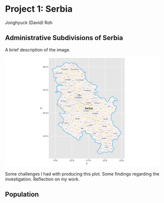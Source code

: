 # Project 1: Serbia 

Jonghyuck (David) Roh 

## Administrative Subdivisions of Serbia 

A brief description of the image. 

![](serbia.png) 

Some challenges I had with producing this plot. Some findings regarding the investigation. Reflection on my work. 

## Population 
